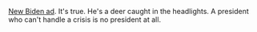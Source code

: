<a href="https://www.youtube.com/watch?v=viO4Nz7DyHI">New Biden ad</a>. It's true. He's a deer caught in the headlights. A president who can't handle a crisis is no president at all. 
